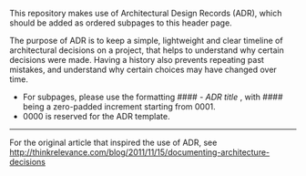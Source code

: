 This repository makes use of Architectural Design Records (ADR), which should be added as ordered subpages to this header page. 

The purpose of ADR is to keep a simple, lightweight and clear timeline of architectural decisions on a project, that helps to understand why certain decisions were made. Having a history also prevents repeating past mistakes, and understand why certain choices may have changed over time. 

- For subpages, please use the formatting #### - _ADR title_ , with #### being a zero-padded increment starting from 0001. 
- 0000 is reserved for the ADR template. 

---

For the original article that inspired the use of ADR, see 
http://thinkrelevance.com/blog/2011/11/15/documenting-architecture-decisions 

